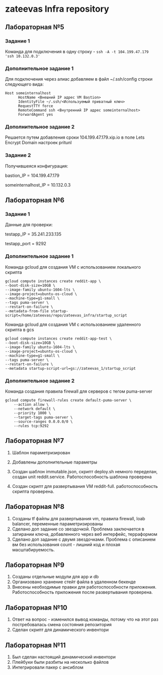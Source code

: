 # zateevas Infra repository
## Лабораторная №5
### Задание 1

Команда для подключения в одну строку - `ssh -A -t 104.199.47.179 'ssh 10.132.0.3'`

### Дополнительное задание 1
Для подключения через алиас добавляем в файл ~/.ssh/config строки следующего вида:

```
Host someinternalhost
      HostName <Внешний IP адрес VM Bastion>
      IdentityFile ~/.ssh/<Используемый приватный ключ>
      RequestTTY force
      RemoteCommand ssh <Внутренний IP адрес someinternalhost>
      ForwardAgent yes
```
### Дополнительное задание 2
Решается путем добавления сроки 104.199.47.179.xip.io в поле Lets Encrypt Domain настроек pritunl

### Задание 2
Получившеяся конфигурация:

bastion_IP = 104.199.47.179

someinternalhost_IP = 10.132.0.3

## Лабораторная №6
### Задание 1

Данные для проверки:

testapp_IP = 35.241.233.135

testapp_port = 9292

### Дополнительное задание 1
Команда gcloud для создания VM с использованием локального скрипта

```
gcloud compute instances create reddit-app \
--boot-disk-size=10GB \
--image-family ubuntu-1604-lts \
--image-project=ubuntu-os-cloud \
--machine-type=g1-small \
--tags puma-server \
--restart-on-failure \
--metadata-from-file startup-script=/home/zateevas/repo/zateevas_infra/startup_script
```

Команда gcloud для создания VM с использованием удаленного скрипта в gcs

```
gcloud compute instances create reddit-app-test \
--boot-disk-size=10GB \
--image-family ubuntu-1604-lts \
--image-project=ubuntu-os-cloud \
--machine-type=g1-small \
--tags puma-server \
--restart-on-failure \
--metadata startup-script-url=gs://zateevas_1/startup_script
```

### Дополнительное задание 2
Команда создания правила firewall для серверов с тегом puma-server
```
gcloud compute firewall-rules create default-puma-server \
	--action allow \
	--network default \
	--priority 1000 \
	--target-tags puma-server \
	--source-ranges 0.0.0.0/0 \
	--rules tcp:9292
```

## Лабораторная №7

1. Шаблон параметризирован

2. Добавлены дополнительные параметры

3. Создан шаблон immutable.json, скрипт deploy.sh немного переделан, создан unit reddit.service. Работоспособность шаблона проверена

4. Создан скрипт для развертывания VM reddit-full. работоспособность скрипта проверена. 

## Лабораторная №8

1. Созданы tf файлы для развертывания vm, правила firewall, loab balancer, переменные параметризированы
2. Сделано доп задание со звездочкой. Проблема заключается в затирании ключа, добавленного через веб интерфейс, терраформом 
3. Сделано доп задание с двумя звездочками. Проблема с описанием вм без использования count - лишний код и плохая масштабируемость.


## Лабораторная №9

1. Созданы отдельные модули для app и db
2. Организовано хранение стейт файла в удаленном бекенде
3. Внесены необходимые правки для работоспособности приложения. Работоспособность приложения после развертывания проверена. 

## Лабораторная №10

1. Ответ на вопрос - изменился вывод команды, потому что на этот раз постребовалась смена состояния репозитория
2. Сделан скрипт для динамического инвентори

## Лабораторная №11

1. Был сделан настоящий динамический инвентори
2. Плейбуки были разбиты на несколько файлов
3. Интегрировали пакер с ансиблом
